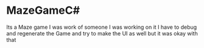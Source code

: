 # MazeGameC#
Its a Maze game I was work of someone I was working on it I have to debug and regenerate the Game and try to make the UI as well but it was okay with that
